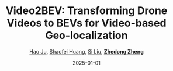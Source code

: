 ---
title: "Video2BEV: Transforming Drone Videos to BEVs for Video-based Geo-localization"
collection: publications
permalink: /publication/Video2BE2025
date: 2025-01-01
doi: 
keywords: visual geo-localization, 
venue: 'ICCV'
author: '<a href="https://zdzheng.xyz/authors/Hao-Ju" class="author">Hao Ju</a>, <a href="https://zdzheng.xyz/authors/Shaofei-Huang" class="author">Shaofei Huang</a>, <a href="https://zdzheng.xyz/authors/Si-Liu" class="author">Si Liu</a>, <strong><a href="https://zdzheng.xyz/authors/Zhedong-Zheng" class="author">Zhedong Zheng</a></strong>'
sqlauthor: '{"@type": "Person","name": "Hao Ju"}, {"@type": "Person","name": "Shaofei Huang"}, {"@type": "Person","name": "Si Liu"}, {"@type": "Person","name": "Zhedong Zheng"}'
citation: ' Hao Ju,  Shaofei Huang,  Si Liu,  Zhedong Zheng, &quot;Video2BEV: Transforming Drone Videos to BEVs for Video-based Geo-localization.&quot; ICCV, 2025.'
pub_year: '2025'
bib: >
    @inproceedings{ju2024video2bev,<br>author = "Ju, Hao and Huang, Shaofei and Liu, Si and Zheng, Zhedong",<br>title = "Video2BEV: Transforming Drone Videos to BEVs for Video-based Geo-localization",<br>booktitle = "ICCV",<br>year = "2025"
    }

---